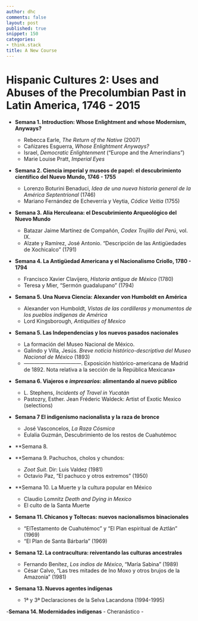 ```yaml
---
author: dhc
comments: false
layout: post
published: true
snippet: 150
categories:
- think.stack
title: A New Course
---
```

# Hispanic Cultures 2: Uses and Abuses of the Precolumbian Past in Latin America, 1746 - 2015

- **Semana 1. Introduction: Whose Enlightment and whose Modernism, Anyways?**
    - Rebecca Earle, *The Return of the Native* (2007)
    - Cañizares Esguerra, *Whose Enlightment Anyways?*
    - Israel, *Democratic Enlightenment* (“Europe and the Amerindians”)
    - Marie Louise Pratt, *Imperial Eyes*

- **Semana 2. Ciencia imperial y museos de papel: el descubrimiento científico del Nuevo Mundo, 1746 - 1755**
    - Lorenzo Boturini Benaduci, *Idea de una nueva historia general de la América Septentrional* (1746)
    - Mariano Fernández de Echeverría y Veytia, *Códice Veitia* (1755)
    
- **Semana 3. Alia Herculeana: el Descubrimiento Arqueológico del Nuevo Mundo**
    - Batazar Jaime Martínez de Compañón, *Codex Trujillo del Perú*, vol. IX.  
    - Alzate y Ramírez, José Antonio. “Descripción de las Antigüedades de Xochicalco” (1791)
    
- **Semana 4. La Antigüedad Americana y el Nacionalismo Criollo, 1780 - 1794**
    - Francisco Xavier Clavijero, *Historia antigua de México* (1780)
    - Teresa y Mier, “Sermón guadalupano” (1794)
    
- **Semana 5. Una Nueva Ciencia: Alexander von Humboldt en América**
    -  Alexander von Humboldt, *Vistas de las cordilleras y monumentos de los pueblos indígenas de América*
    -  Lord Kingsborough, *Antiquities of Mexico* 
    
- **Semana 5. Las Independencias y los nuevos pasados nacionales**
    - La formación del Museo Nacional de México.
    - Galindo y Villa, Jesús. *Breve noticia histórico-descriptiva del Museo Nacional de México* (1893)
    - ———————————. Exposición histórico-americana de Madrid de 1892. Nota relativa a la sección de la República Mexicana»

- **Semana 6. Viajeros e *impresarios*: alimentando al nuevo público** 
    - L. Stephens, *Incidents of Travel in Yucatán*
    - Pastozry, Esther. Jean Fréderic Waldeck: Artist of Exotic Mexico (selections)

- **Semana 7 El indigenismo nacionalista y la raza de bronce**
    - José Vasconcelos, *La Raza Cósmica*
    - Eulalia Guzmán, Descubrimiento de los restos de Cuahutémoc 

- **Semana 8.  

- **Semana 9. Pachuchos, cholos y chundos: 
    - *Zoot Suit*. Dir: Luis Valdez (1981)
    - Octavio Paz, “El pachuco y otros extremos” (1950)

- **Semana 10. La Muerte y la cultura popular en México
    - Claudio Lomnitz *Death and Dying in Mexico*
    - El culto de la Santa Muerte
    
- **Semana 11. Chicanos y Toltecas: nuevos nacionalismos binacionales**
    - “ElTestamento de Cuahutémoc” y “El Plan espiritual de Aztlán” (1969)
    - “El Plan de Santa Bárbarla” (1969)


- **Semana 12. La contracultura: reiventando las culturas ancestrales**
    - Fernando Benítez, *Los indios de México*, “María Sabina” (1989)
    -  César Calvo, “Las tres mitades de Ino Moxo y otros brujos de la Amazonía” (1981)

- **Semana 13. Nuevos agentes indígenas**
    - 1ª y 3ª Declaraciones de la Selva Lacandona (1994-1995)
    
-**Semana 14. Modernidades indígenas**
    - Cheranástico
    - 
    
